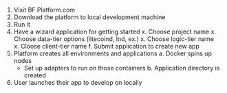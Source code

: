 1. Visit BF Platform.com
2. Download the platform to local development machine
3. Run it
4. Have a wizard application for getting started
  x. Choose project name
  x. Choose data-tier options (litecoind, lnd, ex.)
  x. Choose logic-tier name
  x. Cloose client-tier name
  f. Submit application to create new app
5. Platform creates all environments and applications
  a. Docker spins up nodes
    - Set up adapters to run on those containers
  b. Application directory is created
6. User launches their app to develop on locally

